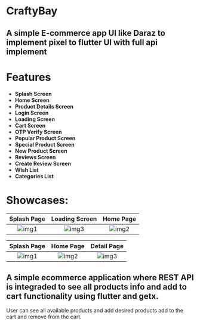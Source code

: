   # CraftyBay

## A simple E-commerce app  UI like Daraz to implement pixel to flutter UI with full api implement 
# Features
- **Splash Screen**
- **Home Screen**
- **Product Details Screen**
- **Login Screen**
- **Loading Screen**
- **Cart Screen**
- **OTP Verify Screen**
- **Popular Product Screen**
- **Special Product Screen**
- **New Product Screen**
- **Reviews Screen**
- **Create Review Screen**
- **Wish List**
- **Categories List**

# Showcases:

| Splash Page                                                      | Loading Screen                                                      |  Home Page                                                     |
|:------------------------------------------------------------:|:------------------------------------------------------------:|:------------------------------------------------------------:|
| ![img1](https://github.com/Abirul-Islam-Abir/CraftyBay/assets/89778681/79eb77ed-e395-436d-b930-3b35634a8309)| ![img3](https://github.com/Abirul-Islam-Abir/CraftyBay/assets/89778681/45f7373a-9ef6-414f-9ea9-38998dc39f5e)| ![img2](https://github.com/Abirul-Islam-Abir/CraftyBay/assets/89778681/589e4e98-653f-41fc-a879-294dc7b4bd3d)| ![img4](https://github.com/Abirul-Islam-Abir/CraftyBay/assets/89778681/589e4e98-653f-41fc-a879-294dc7b4bd3d)| # Flutter Ecommerce App (Getx)



| Splash Page                                                      | Home Page                                                      |  Detail Page                                                      |
|:------------------------------------------------------------:|:------------------------------------------------------------:|:------------------------------------------------------------:|
| ![img1](https://github.com/Abirul-Islam-Abir/CraftyBay/assets/89778681/79eb77ed-e395-436d-b930-3b35634a8309)| ![img2](https://github.com/Abirul-Islam-Abir/CraftyBay/assets/89778681/45f7373a-9ef6-414f-9ea9-38998dc39f5e)| ![img3](https://github.com/Abirul-Islam-Abir/CraftyBay/assets/89778681/b0c49f39-52bc-4f8f-8584-27551a517d15)| # Flutter Ecommerce App (Getx)
 





## A simple ecommerce application where REST API is integraded to see all products info and add to cart functionality using flutter and getx. 

User can see all available products and add desired products add to the cart and remove from the cart.
